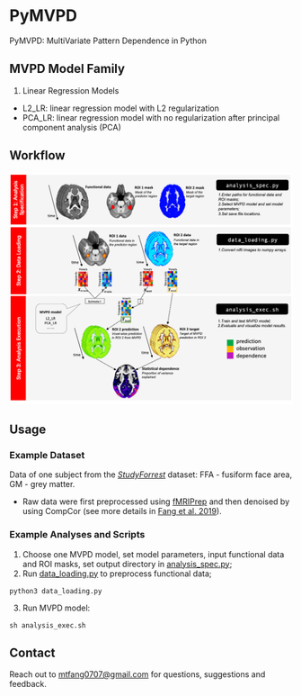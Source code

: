 # PyMVPD

PyMVPD: MultiVariate Pattern Dependence in Python

## MVPD Model Family
1. Linear Regression Models
* L2_LR: linear regression model with L2 regularization
* PCA_LR: linear regression model with no regularization after principal component analysis (PCA)

## Workflow
<img src="/PyMVPD_LITE_workflow.png" width="750"/>

## Usage
### Example Dataset
Data of one subject from the [_StudyForrest_](http://studyforrest.org) dataset: FFA - fusiform face area, GM - grey matter.

* Raw data were first preprocessed using [fMRIPrep](https://fmriprep.readthedocs.io/en/latest/index.html) and then denoised by using CompCor (see more details in [Fang et al. 2019](https://doi.org/10.31234/osf.io/qbx4m)).

### Example Analyses and Scripts
1. Choose one MVPD model, set model parameters, input functional data and ROI masks, set output directory in [analysis_spec.py](mvpd/analysis_spec.py);
2. Run [data_loading.py](mvpd/data_loading.py) to preprocess functional data;
```
python3 data_loading.py
```
3. Run MVPD model: 
```
sh analysis_exec.sh
```

## Contact
Reach out to mtfang0707@gmail.com for questions, suggestions and feedback.
